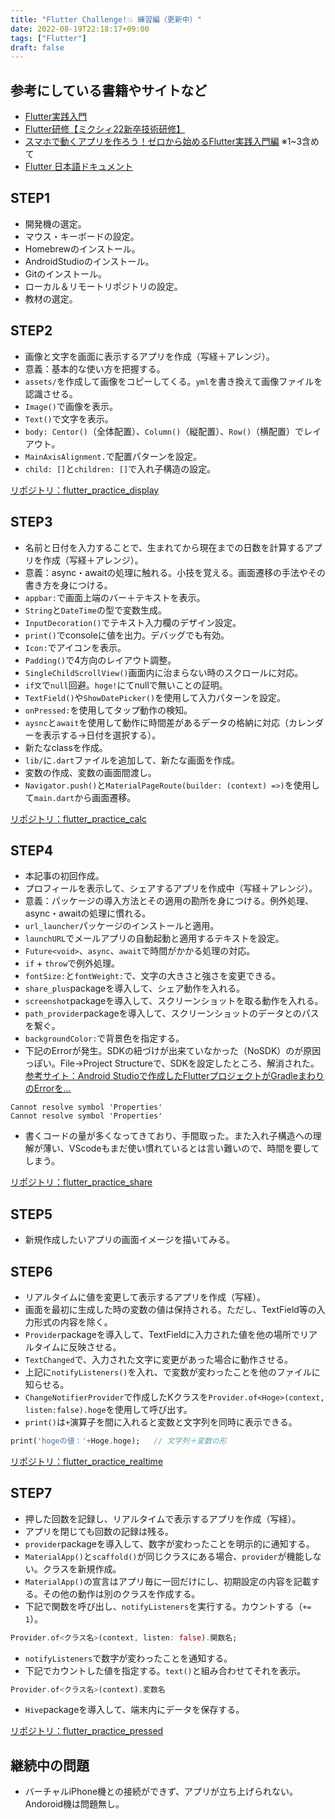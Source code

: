 ```yaml
---
title: "Flutter Challenge!💥 練習編（更新中）"
date: 2022-08-19T22:18:17+09:00
tags: ["Flutter"]
draft: false
---
```

## 参考にしている書籍やサイトなど
- [Flutter実践入門](https://zenn.dev/kazutxt/books/flutter_practice_introduction/viewer/chapter0)  
- [Flutter研修【ミクシィ22新卒技術研修】](https://www.youtube.com/watch?v=oQCJZFqDwIo&t=707s)  
- [スマホで動くアプリを作ろう！ゼロから始めるFlutter実践入門編](https://www.amazon.co.jp/%E3%82%B9%E3%83%9E%E3%83%9B%E3%81%A7%E5%8B%95%E3%81%8F%E3%82%A2%E3%83%97%E3%83%AA%E3%82%92%E4%BD%9C%E3%82%8D%E3%81%86%EF%BC%81%E3%82%BC%E3%83%AD%E3%81%8B%E3%82%89%E5%A7%8B%E3%82%81%E3%82%8BFlutter%E5%AE%9F%E8%B7%B5%E5%85%A5%E9%96%80%E7%B7%A8-%E2%91%A0-%E3%82%B7%E3%83%B3%E3%83%97%E3%83%AB%E3%81%AA%E3%82%A2%E3%83%97%E3%83%AA%E3%82%92%E4%BD%9C%E3%81%A3%E3%81%A6%E3%81%BF%E3%82%88%E3%81%86-%E6%B8%8B%E8%B0%B7-%E3%82%A8%E3%83%9F%E3%83%AA-ebook/dp/B09VKXCFCN/ref=sr_1_3?__mk_ja_JP=%E3%82%AB%E3%82%BF%E3%82%AB%E3%83%8A&crid=TPW10PMXYQXG&keywords=flutter&qid=1662303959&sprefix=flutter%2Caps%2C199&sr=8-3) ※1~3含めて  
- [Flutter 日本語ドキュメント](https://flutter.ctrnost.com/)

## STEP1
- 開発機の選定。
- マウス・キーボードの設定。
- Homebrewのインストール。
- AndroidStudioのインストール。
- Gitのインストール。
- ローカル＆リモートリポジトリの設定。
- 教材の選定。

## STEP2
- 画像と文字を画面に表示するアプリを作成（写経＋アレンジ）。
- 意義：基本的な使い方を把握する。
- `assets/`を作成して画像をコピーしてくる。`yml`を書き換えて画像ファイルを認識させる。
- `Image()`で画像を表示。
- `Text()`で文字を表示。
- `body: Centor()`（全体配置）、`Column()`（縦配置）、`Row()`（横配置）でレイアウト。
- `MainAxisAlignment.`で配置パターンを設定。
- `child: []`と`children: []`で入れ子構造の設定。  

[リポジトリ：flutter_practice_display](https://github.com/watobii/flutter_practice_display)

## STEP3
- 名前と日付を入力することで、生まれてから現在までの日数を計算するアプリを作成（写経＋アレンジ）。
- 意義：async・awaitの処理に触れる。小技を覚える。画面遷移の手法やその書き方を身につける。
- `appbar:`で画面上端のバー＋テキストを表示。
- `String`と`DateTime`の型で変数生成。
- `InputDecoration()`でテキスト入力欄のデザイン設定。
- `print()`でconsoleに値を出力。デバッグでも有効。
- `Icon:`でアイコンを表示。
- `Padding()`で4方向のレイアウト調整。
- `SingleChildScrollView()`画面内に治まらない時のスクロールに対応。
- `if文`で`null`回避。`hoge!`にてnullで無いことの証明。
-  `TextField()`や`ShowDatePicker()`を使用して入力パターンを設定。
- `onPressed:`を使用してタップ動作の検知。
- `aysnc`と`await`を使用して動作に時間差があるデータの格納に対応（カレンダーを表示する→日付を選択する）。
- 新たなclassを作成。
- `lib/`に`.dart`ファイルを追加して、新たな画面を作成。
- 変数の作成、変数の画面間渡し。
- `Navigator.push()`と`MaterialPageRoute(builder: (context) =>)`を使用して`main.dart`から画面遷移。  

[リポジトリ：flutter_practice_calc](https://github.com/watobii/flutter_practice_calc)

## STEP4
- 本記事の初回作成。
- プロフィールを表示して、シェアするアプリを作成中（写経＋アレンジ）。
- 意義：パッケージの導入方法とその適用の勘所を身につける。例外処理、async・awaitの処理に慣れる。
- `url_launcher`パッケージのインストールと適用。
- `launchURL`でメールアプリの自動起動と適用するテキストを設定。
- `Future<void>`、`async`、`await`で時間がかかる処理の対応。
- `if` + `throw`で例外処理。
- `fontSize:`と`fontWeight:`で、文字の大きさと強さを変更できる。
- `share_plus`packageを導入して、シェア動作を入れる。
- `screenshot`packageを導入して、スクリーンショットを取る動作を入れる。
- `path_provider`packageを導入して、スクリーンショットのデータとのパスを繋ぐ。
- `backgroundColor:`で背景色を指定する。
- 下記のErrorが発生。SDKの紐づけが出来ていなかった（NoSDK）のが原因っぽい。File→Project Structureで、SDKを設定したところ、解消された。  
[参考サイト：Android Studioで作成したFlutterプロジェクトがGradleまわりのErrorを...](https://shn-hsn.hatenablog.com/entry/2020/01/02/162242)
```none
Cannot resolve symbol 'Properties'
Cannot resolve symbol 'Properties'
```
- 書くコードの量が多くなってきており、手間取った。また入れ子構造への理解が薄い、VScodeもまだ使い慣れているとは言い難いので、時間を要してしまう。  

[リポジトリ：flutter_practice_share](https://github.com/watobii/flutter_practice_share)  

## STEP5
- 新規作成したいアプリの画面イメージを描いてみる。 

## STEP6
- リアルタイムに値を変更して表示するアプリを作成（写経）。
- 画面を最初に生成した時の変数の値は保持される。ただし、TextField等の入力形式の内容を除く。
- `Provider`packageを導入して、TextFieldに入力された値を他の場所でリアルタイムに反映させる。
- `TextChanged`で、入力された文字に変更があった場合に動作させる。
- 上記に`notifyListeners()`を入れ、で変数が変わったことを他のファイルに知らせる。
- `ChangeNotifierProvider`で作成したKクラスを`Provider.of<Hoge>(context, listen:false).hoge`を使用して呼び出す。  
- `print()`は`+`演算子を間に入れると変数と文字列を同時に表示できる。
```dart
print('hogeの値：'+Hoge.hoge);   // 文字列＋変数の形
```

[リポジトリ：flutter_practice_realtime](https://github.com/watobii/flutter_practice_realtime/settings)

## STEP7
- 押した回数を記録し、リアルタイムで表示するアプリを作成（写経）。
- アプリを閉じても回数の記録は残る。
- `provider`packageを導入して、数字が変わったことを明示的に通知する。
- `MaterialApp()`と`scaffold()`が同じクラスにある場合、`provider`が機能しない。クラスを新規作成。
- `MaterialApp()`の宣言はアプリ毎に一回だけにし、初期設定の内容を記載する。その他の動作は別のクラスを作成する。
- 下記で関数を呼び出し、`notifyListeners`を実行する。カウントする（`+= 1`）。
```dart
Provider.of<クラス名>(context, listen: false).関数名;
```
- `notifyListeners`で数字が変わったことを通知する。
- 下記でカウントした値を指定する。`text()`と組み合わせてそれを表示。
```dart
Provider.of<クラス名>(context).変数名
```
- `Hive`packageを導入して、端末内にデータを保存する。

[リポジトリ：flutter_practice_pressed](https://github.com/watobii/flutter_practice_pressed)

## 継続中の問題
- バーチャルiPhone機との接続ができず、アプリが立ち上げられない。Andoroid機は問題無し。
